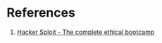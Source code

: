 # References 

1. [Hacker Sploit - The complete ethical bootcamp](https://hackersploit.io/courses/take/the-complete-ethical-hacking-bootcamp/)

